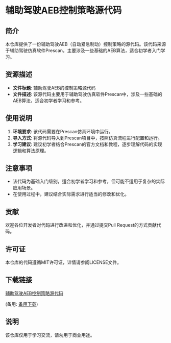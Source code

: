 # 辅助驾驶AEB控制策略源代码

## 简介

本仓库提供了一份辅助驾驶AEB（自动紧急制动）控制策略的源代码。该代码来源于辅助驾驶仿真软件Prescan，主要涉及一些基础的AEB算法，适合初学者入门学习。

## 资源描述

- **文件标题**: 辅助驾驶AEB的控制策略源代码
- **文件描述**: 该源代码主要用于辅助驾驶仿真软件Prescan中，涉及一些基础的AEB算法，适合初学者学习和参考。

## 使用说明

1. **环境要求**: 该代码需要在Prescan仿真环境中运行。
2. **导入方式**: 将源代码导入到Prescan项目中，按照仿真流程进行配置和运行。
3. **学习建议**: 建议初学者结合Prescan的官方文档和教程，逐步理解代码的实现逻辑和算法原理。

## 注意事项

- 该代码为基础入门级别，适合初学者学习和参考，但可能不适用于复杂的实际应用场景。
- 在使用过程中，建议结合实际需求进行适当的修改和优化。

## 贡献

欢迎各位开发者对代码进行改进和优化，并通过提交Pull Request的方式贡献代码。

## 许可证

本仓库的代码遵循MIT许可证，详情请参阅LICENSE文件。

## 下载链接
[辅助驾驶AEB控制策略源代码](https://pan.quark.cn/s/5621522b9857) 

(备用: [备用下载](https://pan.baidu.com/s/18Hpu-DKmS75YHZqrKS20zg?pwd=1234))

## 说明

该仓库仅用于学习交流，请勿用于商业用途。
